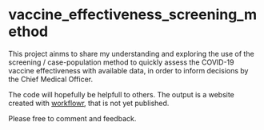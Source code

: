 # vaccine_effectiveness_screening_method

This project ainms to share my understanding and exploring the use of the screening / case-population method to quickly assess the COVID-19 vaccine effectiveness with available data, in order to inform decisions by the Chief Medical Officer.

The code will hopefully be helpfull to others. The output is a website created with [workflowr][], that is not yet published.

Please free to comment and feedback.


[workflowr]: https://github.com/jdblischak/workflowr
